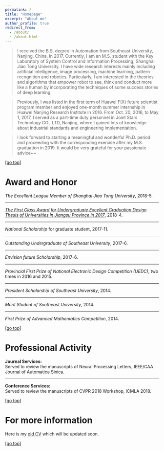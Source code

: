 ```yaml
---
permalink: /
title: "Homepage" 
excerpt: "About me"
author_profile: true
redirect_from: 
  - /about/
  - /about.html
---
```

>I received the B.S. degree in Automation from Southeast University, Nanjing, China, in 2017. Currently, I am an M.S. student with the Key Laboratory of System Control and Information Processing, Shanghai Jiao Tong University. <!--My current research interests include artificial intelligence, pattern recognition, image processing and robotics.--> 
I have wide research interests mainly including artificial intelligence, image processing, machine learning, pattern recognition and robotics. Particularly, I am interested in the theories and algorithms that empower robot to see, think and conduct more like a human by incorporating the techniques of some success stories of deep learning.  

>Previously, I was listed in the first term of Huawei F(X) future scientist program member and enjoyed one-month summer internship in Huawei Nanjing Research Institute in 2016. From Oct. 20, 2016, to May 1, 2017, I served as a part-time duty personnel in Joint Stars Technology CO., LTD, Nanjing, where I gained lots of knowledge about industrial standards and engineering implementation.  

>I look forward to starting a meaningful and wonderful Ph.D. period and proceeding with the corresponding exercise after my M.S. graduation in 2019. It would be very grateful for your passionate advice~~  

[[go top](https://alanlusun.github.io/)]

Award and Honor
===  
*The Excellent League Member of Shanghai Jiao Tong University*, 2018-5.  

---
*[The First Class Award for Undergraduate Excellent Graduation Design Thesis of Universities in Jiangsu Province in 2017](http://www.jsjyt.gov.cn/xxgk/jcms_files/jcms1/web1/site/art/2018/4/11/art_262_9870.html)*, 2018-4.  

---
*National Scholarship* for graduate student, 2017-11.  

---
*Outstanding Undergraduate of Southeast University*, 2017-6.  

---
*Envision future Scholarship*, 2017-6.

---
*Provincial First Prize of National Electronic Design Competition (UEDC)*, two times in 2016 and 2015.  

---
*President Scholarship of Southeast University*, 2014.

---
*Merit Student of Southeast University*, 2014.

---
*First Prize of Advanced Mathematics Competition*, 2014.  

[[go top](https://alanlusun.github.io/)]  

Professional Activity  
===
**Journal Services:**  
Served to review the manuscripts of Neural Processing Letters, IEEE/CAA Journal of Automatica Sinica.  

---  
**Conference Services:**  
Served to review the manuscripts of CVPR 2018 Workshop, ICMLA 2018.

[[go top](https://alanlusun.github.io/)] 


For more information  
===  
Here is my [old CV](https://alanlusun.github.io/files/my-CV.pdf) which will be updated soon.

[[go top](https://alanlusun.github.io/)]